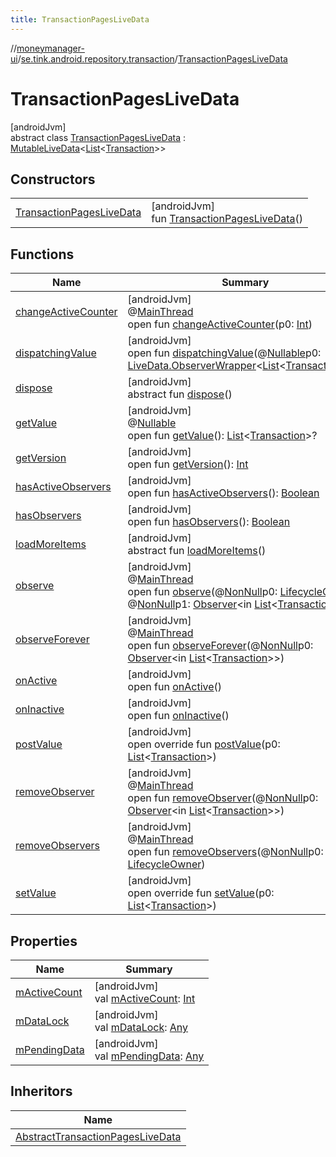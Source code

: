 ```yaml
---
title: TransactionPagesLiveData
---
```

//[moneymanager-ui](../../../index.html)/[se.tink.android.repository.transaction](../index.html)/[TransactionPagesLiveData](index.html)



# TransactionPagesLiveData



[androidJvm]\
abstract class [TransactionPagesLiveData](index.html) : [MutableLiveData](https://developer.android.com/reference/kotlin/androidx/lifecycle/MutableLiveData.html)&lt;[List](https://kotlinlang.org/api/latest/jvm/stdlib/kotlin.collections/-list/index.html)&lt;[Transaction](../../com.tink.model.transaction/-transaction/index.html)&gt;&gt;



## Constructors


| | |
|---|---|
| [TransactionPagesLiveData](-transaction-pages-live-data.html) | [androidJvm]<br>fun [TransactionPagesLiveData](-transaction-pages-live-data.html)() |


## Functions


| Name | Summary |
|---|---|
| [changeActiveCounter](../-category-transaction-pages-live-data/index.html#-1482381820%2FFunctions%2F1000845458) | [androidJvm]<br>@[MainThread](https://developer.android.com/reference/kotlin/androidx/annotation/MainThread.html)<br>open fun [changeActiveCounter](../-category-transaction-pages-live-data/index.html#-1482381820%2FFunctions%2F1000845458)(p0: [Int](https://kotlinlang.org/api/latest/jvm/stdlib/kotlin/-int/index.html)) |
| [dispatchingValue](../-category-transaction-pages-live-data/index.html#1421001244%2FFunctions%2F1000845458) | [androidJvm]<br>open fun [dispatchingValue](../-category-transaction-pages-live-data/index.html#1421001244%2FFunctions%2F1000845458)(@[Nullable](https://developer.android.com/reference/kotlin/androidx/annotation/Nullable.html)p0: [LiveData.ObserverWrapper](https://developer.android.com/reference/kotlin/androidx/lifecycle/LiveData.ObserverWrapper.html)&lt;[List](https://kotlinlang.org/api/latest/jvm/stdlib/kotlin.collections/-list/index.html)&lt;[Transaction](../../com.tink.model.transaction/-transaction/index.html)&gt;&gt;?) |
| [dispose](dispose.html) | [androidJvm]<br>abstract fun [dispose](dispose.html)() |
| [getValue](../-category-transaction-pages-live-data/index.html#685674515%2FFunctions%2F1000845458) | [androidJvm]<br>@[Nullable](https://developer.android.com/reference/kotlin/androidx/annotation/Nullable.html)<br>open fun [getValue](../-category-transaction-pages-live-data/index.html#685674515%2FFunctions%2F1000845458)(): [List](https://kotlinlang.org/api/latest/jvm/stdlib/kotlin.collections/-list/index.html)&lt;[Transaction](../../com.tink.model.transaction/-transaction/index.html)&gt;? |
| [getVersion](../-category-transaction-pages-live-data/index.html#-256882484%2FFunctions%2F1000845458) | [androidJvm]<br>open fun [getVersion](../-category-transaction-pages-live-data/index.html#-256882484%2FFunctions%2F1000845458)(): [Int](https://kotlinlang.org/api/latest/jvm/stdlib/kotlin/-int/index.html) |
| [hasActiveObservers](../-category-transaction-pages-live-data/index.html#-1328333103%2FFunctions%2F1000845458) | [androidJvm]<br>open fun [hasActiveObservers](../-category-transaction-pages-live-data/index.html#-1328333103%2FFunctions%2F1000845458)(): [Boolean](https://kotlinlang.org/api/latest/jvm/stdlib/kotlin/-boolean/index.html) |
| [hasObservers](../-category-transaction-pages-live-data/index.html#-1046544021%2FFunctions%2F1000845458) | [androidJvm]<br>open fun [hasObservers](../-category-transaction-pages-live-data/index.html#-1046544021%2FFunctions%2F1000845458)(): [Boolean](https://kotlinlang.org/api/latest/jvm/stdlib/kotlin/-boolean/index.html) |
| [loadMoreItems](load-more-items.html) | [androidJvm]<br>abstract fun [loadMoreItems](load-more-items.html)() |
| [observe](../-category-transaction-pages-live-data/index.html#-1386863726%2FFunctions%2F1000845458) | [androidJvm]<br>@[MainThread](https://developer.android.com/reference/kotlin/androidx/annotation/MainThread.html)<br>open fun [observe](../-category-transaction-pages-live-data/index.html#-1386863726%2FFunctions%2F1000845458)(@[NonNull](https://developer.android.com/reference/kotlin/androidx/annotation/NonNull.html)p0: [LifecycleOwner](https://developer.android.com/reference/kotlin/androidx/lifecycle/LifecycleOwner.html), @[NonNull](https://developer.android.com/reference/kotlin/androidx/annotation/NonNull.html)p1: [Observer](https://developer.android.com/reference/kotlin/androidx/lifecycle/Observer.html)&lt;in [List](https://kotlinlang.org/api/latest/jvm/stdlib/kotlin.collections/-list/index.html)&lt;[Transaction](../../com.tink.model.transaction/-transaction/index.html)&gt;&gt;) |
| [observeForever](../-category-transaction-pages-live-data/index.html#989084662%2FFunctions%2F1000845458) | [androidJvm]<br>@[MainThread](https://developer.android.com/reference/kotlin/androidx/annotation/MainThread.html)<br>open fun [observeForever](../-category-transaction-pages-live-data/index.html#989084662%2FFunctions%2F1000845458)(@[NonNull](https://developer.android.com/reference/kotlin/androidx/annotation/NonNull.html)p0: [Observer](https://developer.android.com/reference/kotlin/androidx/lifecycle/Observer.html)&lt;in [List](https://kotlinlang.org/api/latest/jvm/stdlib/kotlin.collections/-list/index.html)&lt;[Transaction](../../com.tink.model.transaction/-transaction/index.html)&gt;&gt;) |
| [onActive](../-category-transaction-pages-live-data/index.html#931098953%2FFunctions%2F1000845458) | [androidJvm]<br>open fun [onActive](../-category-transaction-pages-live-data/index.html#931098953%2FFunctions%2F1000845458)() |
| [onInactive](../-category-transaction-pages-live-data/index.html#989844228%2FFunctions%2F1000845458) | [androidJvm]<br>open fun [onInactive](../-category-transaction-pages-live-data/index.html#989844228%2FFunctions%2F1000845458)() |
| [postValue](../-category-transaction-pages-live-data/index.html#1535280525%2FFunctions%2F1000845458) | [androidJvm]<br>open override fun [postValue](../-category-transaction-pages-live-data/index.html#1535280525%2FFunctions%2F1000845458)(p0: [List](https://kotlinlang.org/api/latest/jvm/stdlib/kotlin.collections/-list/index.html)&lt;[Transaction](../../com.tink.model.transaction/-transaction/index.html)&gt;) |
| [removeObserver](../-category-transaction-pages-live-data/index.html#-1954534265%2FFunctions%2F1000845458) | [androidJvm]<br>@[MainThread](https://developer.android.com/reference/kotlin/androidx/annotation/MainThread.html)<br>open fun [removeObserver](../-category-transaction-pages-live-data/index.html#-1954534265%2FFunctions%2F1000845458)(@[NonNull](https://developer.android.com/reference/kotlin/androidx/annotation/NonNull.html)p0: [Observer](https://developer.android.com/reference/kotlin/androidx/lifecycle/Observer.html)&lt;in [List](https://kotlinlang.org/api/latest/jvm/stdlib/kotlin.collections/-list/index.html)&lt;[Transaction](../../com.tink.model.transaction/-transaction/index.html)&gt;&gt;) |
| [removeObservers](../-category-transaction-pages-live-data/index.html#1487287389%2FFunctions%2F1000845458) | [androidJvm]<br>@[MainThread](https://developer.android.com/reference/kotlin/androidx/annotation/MainThread.html)<br>open fun [removeObservers](../-category-transaction-pages-live-data/index.html#1487287389%2FFunctions%2F1000845458)(@[NonNull](https://developer.android.com/reference/kotlin/androidx/annotation/NonNull.html)p0: [LifecycleOwner](https://developer.android.com/reference/kotlin/androidx/lifecycle/LifecycleOwner.html)) |
| [setValue](../-category-transaction-pages-live-data/index.html#158311269%2FFunctions%2F1000845458) | [androidJvm]<br>open override fun [setValue](../-category-transaction-pages-live-data/index.html#158311269%2FFunctions%2F1000845458)(p0: [List](https://kotlinlang.org/api/latest/jvm/stdlib/kotlin.collections/-list/index.html)&lt;[Transaction](../../com.tink.model.transaction/-transaction/index.html)&gt;) |


## Properties


| Name | Summary |
|---|---|
| [mActiveCount](../-category-transaction-pages-live-data/index.html#-163308686%2FProperties%2F1000845458) | [androidJvm]<br>val [mActiveCount](../-category-transaction-pages-live-data/index.html#-163308686%2FProperties%2F1000845458): [Int](https://kotlinlang.org/api/latest/jvm/stdlib/kotlin/-int/index.html) |
| [mDataLock](../-category-transaction-pages-live-data/index.html#-1918813974%2FProperties%2F1000845458) | [androidJvm]<br>val [mDataLock](../-category-transaction-pages-live-data/index.html#-1918813974%2FProperties%2F1000845458): [Any](https://kotlinlang.org/api/latest/jvm/stdlib/kotlin/-any/index.html) |
| [mPendingData](../-category-transaction-pages-live-data/index.html#230544954%2FProperties%2F1000845458) | [androidJvm]<br>val [mPendingData](../-category-transaction-pages-live-data/index.html#230544954%2FProperties%2F1000845458): [Any](https://kotlinlang.org/api/latest/jvm/stdlib/kotlin/-any/index.html) |


## Inheritors


| Name |
|---|
| [AbstractTransactionPagesLiveData](../-abstract-transaction-pages-live-data/index.html) |

